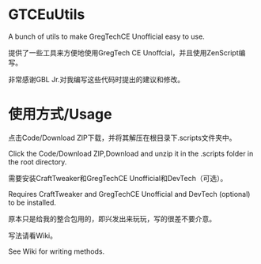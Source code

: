 # GTCEuUtils

A bunch of utils to make GregTechCE Unofficial easy to use.

提供了一些工具来方便地使用GregTech CE Unoffcial，并且使用ZenScript编写。

非常感谢GBL Jr.对我编写这些代码时提出的建议和修改。

# 使用方式/Usage

点击Code/Download ZIP下载，并将其解压在根目录下.scripts文件夹中。

Click the Code/Download ZIP,Download and unzip it in the .scripts folder in the root directory.

需要安装CraftTweaker和GregTechCE Unofficial和DevTech（可选）。

Requires CraftTweaker and GregTechCE Unofficial and DevTech (optional) to be installed.

原本只是给我的整合包用的，即兴发出来玩玩，写的很差不要介意。

写法请看Wiki。

See Wiki for writing methods.
